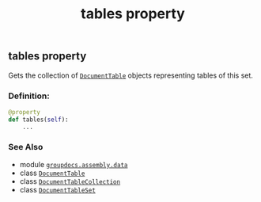 ﻿---
title: tables property
second_title: GroupDocs.Assembly for Python via .NET API References
description: 
type: docs
url: /python-net/groupdocs.assembly.data/documenttableset/tables/
is_root: false
weight: 40
---

## tables property


Gets the collection of [`DocumentTable`](/assembly/python-net/groupdocs.assembly.data/documenttable) objects representing tables of this set.
### Definition:
```python
@property
def tables(self):
    ...
```

### See Also
* module [`groupdocs.assembly.data`](../../)
* class [`DocumentTable`](/assembly/python-net/groupdocs.assembly.data/documenttable)
* class [`DocumentTableCollection`](/assembly/python-net/groupdocs.assembly.data/documenttablecollection)
* class [`DocumentTableSet`](/assembly/python-net/groupdocs.assembly.data/documenttableset)
